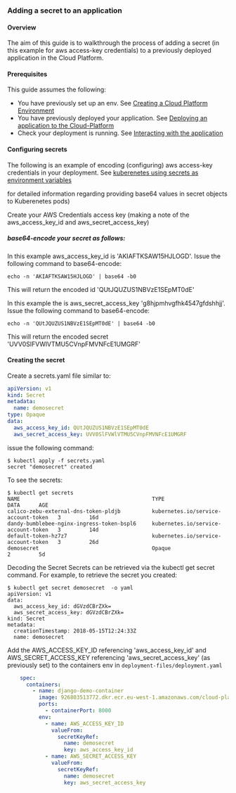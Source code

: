 ### Adding a secret to an application

#### Overview

The aim of this guide is to walkthrough the process of adding a secret (in this example for aws access-key credentials) to a previously deployed application in the Cloud Platform.

#### Prerequisites

This guide assumes the following:

* You have previously set up an env. See [Creating a Cloud Platform Environment][env-create]
* You have previously deployed your application. See [Deploying an application to the Cloud-Platform][deploy-hello-world]
* Check your deployment is running. See [Interacting with the application][interact-with-app]

#### Configuring secrets

The following is an example of encoding (configuring) aws access-key credentials in your deployment.
See [kuberenetes using secrets as environment variables](https://kubernetes.io/docs/concepts/configuration/secret/#using-secrets-as-environment-variables)

for detailed information regarding providing base64 values in secret objects to Kuberenetes pods)

Create your AWS Credentials access key (making a note of the aws_access_key_id and aws_secret_access_key)

##### base64-encode your secret as follows:

In this example  aws_access_key_id is 'AKIAFTKSAW15HJLOGD'. Issue the following command to base64-encode:

```
echo -n 'AKIAFTKSAW15HJLOGD' | base64 -b0
```

This will return the encoded id 'QUtJQUZUS1NBVzE1SEpMT0dE'

In this example the is aws_secret_access_key 'g8hjpmhvgfhk4547gfdshhjj'. Issue the following command to base64-encode:

```
echo -n 'QUtJQUZUS1NBVzE1SEpMT0dE' | base64 -b0
```

This will return the encoded secret 'UVV0SlFVWlVTMU5CVnpFMVNFcE1UMGRF'

#### Creating the secret

Create a secrets.yaml file similar to:

```Yaml
apiVersion: v1
kind: Secret
metadata:
  name: demosecret
type: Opaque
data:
  aws_access_key_id: QUtJQUZUS1NBVzE1SEpMT0dE
  aws_secret_access_key: UVV0SlFVWlVTMU5CVnpFMVNFcE1UMGRF
```
issue the following command:

```
$ kubectl apply -f secrets.yaml
secret "demosecret" created
```

To see the secrets:

```
$ kubectl get secrets
NAME                                          TYPE                                  DATA      AGE
calico-zebu-external-dns-token-pldjb          kubernetes.io/service-account-token   3         16d
dandy-bumblebee-nginx-ingress-token-bspl6     kubernetes.io/service-account-token   3         14d
default-token-hz7z7                           kubernetes.io/service-account-token   3         26d
demosecret                                    Opaque                                2         5d
```

Decoding the Secret
Secrets can be retrieved via the kubectl get secret command. For example, to retrieve the secret you created:

```
$ kubectl get secret demosecret  -o yaml
apiVersion: v1
data:
  aws_access_key_id: dGVzdCBrZXk=
  aws_secret_access_key: dGVzdCBrZXk=
kind: Secret
metadata:
  creationTimestamp: 2018-05-15T12:24:33Z
  name: demosecret
```

Add the AWS_ACCESS_KEY_ID referencing 'aws_access_key_id' and AWS_SECRET_ACCESS_KEY referencing 'aws_secret_access_key' (as previously set) to the containers env in `deployment-files/deployment.yaml`

```Yaml
    spec:
      containers:
        - name: django-demo-container
          image: 926803513772.dkr.ecr.eu-west-1.amazonaws.com/cloud-platform-reference-app:django
          ports:
            - containerPort: 8000
          env:
            - name: AWS_ACCESS_KEY_ID
              valueFrom:
                secretKeyRef:
                  name: demosecret
                  key: aws_access_key_id
            - name: AWS_SECRET_ACCESS_KEY
              valueFrom:
                secretKeyRef:
                  name: demosecret
                  key: aws_secret_access_key
```

[env-create]: getting-started.html#creating-a-cloud-platform-environment
[deploy-hello-world]: deploying-applications.html#deploying-a-39-hello-world-39-application-to-the-cloud-platform
[interact-with-app]: deploying-applications.html#interacting-with-the-application
